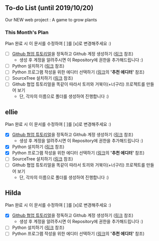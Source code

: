 ## To-do List (until 2019/10/20)
Our NEW web project : A game to grow plants

### This Month's Plan
Plan 완료 시 이 문서를 수정하여 [ ]를 [x]로 변경해주세요 :)
- [ ] [Github 협업 튜토리얼](https://milooy.wordpress.com/2017/06/21/working-together-with-github-tutorial/)을 정독하고 Github 계정 생성하기 ([링크](https://gabii.tistory.com/entry/Git-Github-%EA%B3%84%EC%A0%95-%EC%83%9D%EC%84%B1%ED%95%98%EA%B8%B0) 참조)
	- 생성 후 계정을 알려주시면 이 Repository에 권한을 추가해드립니다 :)
- [ ] Python 설치하기 ([링크](https://wikidocs.net/8) 참조)
- [ ] Python 프로그램 작성을 위한 에디터 선택하기 ([링크](https://wikidocs.net/17684)의 **'추천 에디터'** 참조)
- [ ] SourceTree 설치하기 ([링크](https://devjjo.tistory.com/24) 참조)
- [ ] Github 협업 튜토리얼을 똑같이 따라서 토끼와 거북이(+너구리) 프로젝트를 만들어 보기
	- 단, 각자의 이름으로 폴더를 생성하여 진행합니다 :)


## ellie
Plan 완료 시 이 문서를 수정하여 [ ]를 [x]로 변경해주세요 :)
- [x] [Github 협업 튜토리얼](https://milooy.wordpress.com/2017/06/21/working-together-with-github-tutorial/)을 정독하고 Github 계정 생성하기 ([링크](https://gabii.tistory.com/entry/Git-Github-%EA%B3%84%EC%A0%95-%EC%83%9D%EC%84%B1%ED%95%98%EA%B8%B0) 참조)
	- 생성 후 계정을 알려주시면 이 Repository에 권한을 추가해드립니다 :)
- [X] Python 설치하기 ([링크](https://wikidocs.net/8) 참조)
- [x] Python 프로그램 작성을 위한 에디터 선택하기 ([링크](https://wikidocs.net/17684)의 **'추천 에디터'** 참조)
- [ ] SourceTree 설치하기 ([링크](https://devjjo.tistory.com/24) 참조)
- [ ] Github 협업 튜토리얼을 똑같이 따라서 토끼와 거북이(+너구리) 프로젝트를 만들어 보기
	- 단, 각자의 이름으로 폴더를 생성하여 진행합니다 :)


## Hilda
Plan 완료 시 이 문서를 수정하여 [ ]를 [x]로 변경해주세요 :)
- [x] [Github 협업 튜토리얼](https://milooy.wordpress.com/2017/06/21/working-together-with-github-tutorial/)을 정독하고 Github 계정 생성하기 ([링크](https://gabii.tistory.com/entry/Git-Github-%EA%B3%84%EC%A0%95-%EC%83%9D%EC%84%B1%ED%95%98%EA%B8%B0) 참조)
	- 생성 후 계정을 알려주시면 이 Repository에 권한을 추가해드립니다 :)
- [ ] Python 설치하기 ([링크](https://wikidocs.net/8) 참조)
- [ ] Python 프로그램 작성을 위한 에디터 선택하기 ([링크](https://wikidocs.net/17684)의 **'추천 에디터'** 참조)

